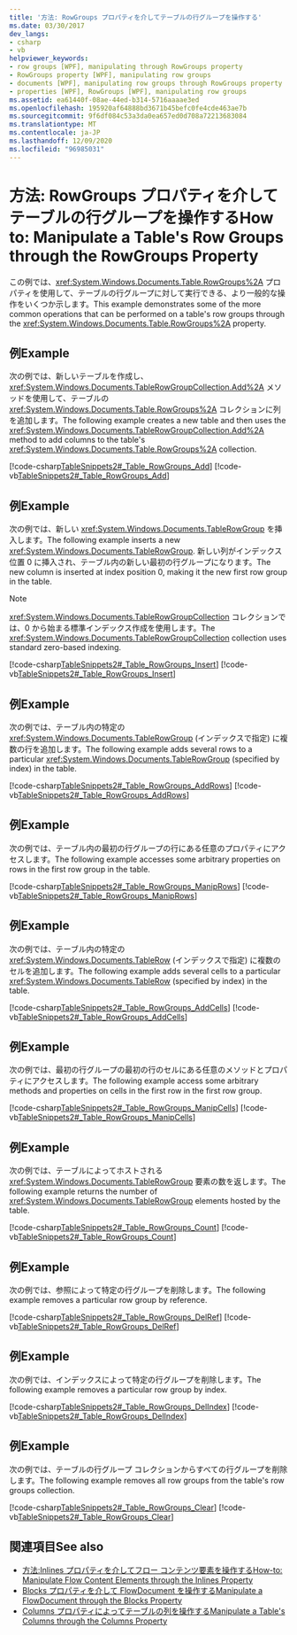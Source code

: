 ```yaml
---
title: '方法: RowGroups プロパティを介してテーブルの行グループを操作する'
ms.date: 03/30/2017
dev_langs:
- csharp
- vb
helpviewer_keywords:
- row groups [WPF], manipulating through RowGroups property
- RowGroups property [WPF], manipulating row groups
- documents [WPF], manipulating row groups through RowGroups property
- properties [WPF], RowGroups [WPF], manipulating row groups
ms.assetid: ea61440f-08ae-44ed-b314-5716aaaae3ed
ms.openlocfilehash: 195920af64888bd3671b45befc0fe4cde463ae7b
ms.sourcegitcommit: 9f6df084c53a3da0ea657ed0d708a72213683084
ms.translationtype: MT
ms.contentlocale: ja-JP
ms.lasthandoff: 12/09/2020
ms.locfileid: "96985031"
---
```

# <a name="how-to-manipulate-a-tables-row-groups-through-the-rowgroups-property"></a><span data-ttu-id="f5555-102">方法: RowGroups プロパティを介してテーブルの行グループを操作する</span><span class="sxs-lookup"><span data-stu-id="f5555-102">How to: Manipulate a Table's Row Groups through the RowGroups Property</span></span>
<span data-ttu-id="f5555-103">この例では、<xref:System.Windows.Documents.Table.RowGroups%2A> プロパティを使用して、テーブルの行グループに対して実行できる、より一般的な操作をいくつか示します。</span><span class="sxs-lookup"><span data-stu-id="f5555-103">This example demonstrates some of the more common operations that can be performed on a table's row groups through the <xref:System.Windows.Documents.Table.RowGroups%2A> property.</span></span>  
  
## <a name="example"></a><span data-ttu-id="f5555-104">例</span><span class="sxs-lookup"><span data-stu-id="f5555-104">Example</span></span>  
 <span data-ttu-id="f5555-105">次の例では、新しいテーブルを作成し、<xref:System.Windows.Documents.TableRowGroupCollection.Add%2A> メソッドを使用して、テーブルの <xref:System.Windows.Documents.Table.RowGroups%2A> コレクションに列を追加します。</span><span class="sxs-lookup"><span data-stu-id="f5555-105">The following example creates a new table and then uses the <xref:System.Windows.Documents.TableRowGroupCollection.Add%2A> method to add columns to the table's <xref:System.Windows.Documents.Table.RowGroups%2A> collection.</span></span>  
  
 [!code-csharp[TableSnippets2#_Table_RowGroups_Add](~/samples/snippets/csharp/VS_Snippets_Wpf/TableSnippets2/CSharp/Window1.xaml.cs#_table_rowgroups_add)]
 [!code-vb[TableSnippets2#_Table_RowGroups_Add](~/samples/snippets/visualbasic/VS_Snippets_Wpf/TableSnippets2/visualbasic/window1.xaml.vb#_table_rowgroups_add)]  
  
## <a name="example"></a><span data-ttu-id="f5555-106">例</span><span class="sxs-lookup"><span data-stu-id="f5555-106">Example</span></span>  
 <span data-ttu-id="f5555-107">次の例では、新しい <xref:System.Windows.Documents.TableRowGroup> を挿入します。</span><span class="sxs-lookup"><span data-stu-id="f5555-107">The following example inserts a new <xref:System.Windows.Documents.TableRowGroup>.</span></span>  <span data-ttu-id="f5555-108">新しい列がインデックス位置 0 に挿入され、テーブル内の新しい最初の行グループになります。</span><span class="sxs-lookup"><span data-stu-id="f5555-108">The new column is inserted at index position 0, making it the new first row group in the table.</span></span>  
  
> [!NOTE]
> <span data-ttu-id="f5555-109"><xref:System.Windows.Documents.TableRowGroupCollection> コレクションでは、0 から始まる標準インデックス作成を使用します。</span><span class="sxs-lookup"><span data-stu-id="f5555-109">The <xref:System.Windows.Documents.TableRowGroupCollection> collection uses standard zero-based indexing.</span></span>  
  
 [!code-csharp[TableSnippets2#_Table_RowGroups_Insert](~/samples/snippets/csharp/VS_Snippets_Wpf/TableSnippets2/CSharp/Window1.xaml.cs#_table_rowgroups_insert)]
 [!code-vb[TableSnippets2#_Table_RowGroups_Insert](~/samples/snippets/visualbasic/VS_Snippets_Wpf/TableSnippets2/visualbasic/window1.xaml.vb#_table_rowgroups_insert)]  
  
## <a name="example"></a><span data-ttu-id="f5555-110">例</span><span class="sxs-lookup"><span data-stu-id="f5555-110">Example</span></span>  
 <span data-ttu-id="f5555-111">次の例では、テーブル内の特定の <xref:System.Windows.Documents.TableRowGroup> (インデックスで指定) に複数の行を追加します。</span><span class="sxs-lookup"><span data-stu-id="f5555-111">The following example adds several rows to a particular <xref:System.Windows.Documents.TableRowGroup> (specified by index) in the table.</span></span>  
  
 [!code-csharp[TableSnippets2#_Table_RowGroups_AddRows](~/samples/snippets/csharp/VS_Snippets_Wpf/TableSnippets2/CSharp/Window1.xaml.cs#_table_rowgroups_addrows)]
 [!code-vb[TableSnippets2#_Table_RowGroups_AddRows](~/samples/snippets/visualbasic/VS_Snippets_Wpf/TableSnippets2/visualbasic/window1.xaml.vb#_table_rowgroups_addrows)]  
  
## <a name="example"></a><span data-ttu-id="f5555-112">例</span><span class="sxs-lookup"><span data-stu-id="f5555-112">Example</span></span>  
 <span data-ttu-id="f5555-113">次の例では、テーブル内の最初の行グループの行にある任意のプロパティにアクセスします。</span><span class="sxs-lookup"><span data-stu-id="f5555-113">The following example accesses some arbitrary properties on rows in the first row group in the table.</span></span>  
  
 [!code-csharp[TableSnippets2#_Table_RowGroups_ManipRows](~/samples/snippets/csharp/VS_Snippets_Wpf/TableSnippets2/CSharp/Window1.xaml.cs#_table_rowgroups_maniprows)]
 [!code-vb[TableSnippets2#_Table_RowGroups_ManipRows](~/samples/snippets/visualbasic/VS_Snippets_Wpf/TableSnippets2/visualbasic/window1.xaml.vb#_table_rowgroups_maniprows)]  
  
## <a name="example"></a><span data-ttu-id="f5555-114">例</span><span class="sxs-lookup"><span data-stu-id="f5555-114">Example</span></span>  
 <span data-ttu-id="f5555-115">次の例では、テーブル内の特定の <xref:System.Windows.Documents.TableRow> (インデックスで指定) に複数のセルを追加します。</span><span class="sxs-lookup"><span data-stu-id="f5555-115">The following example adds several cells to a particular <xref:System.Windows.Documents.TableRow> (specified by index) in the table.</span></span>  
  
 [!code-csharp[TableSnippets2#_Table_RowGroups_AddCells](~/samples/snippets/csharp/VS_Snippets_Wpf/TableSnippets2/CSharp/Window1.xaml.cs#_table_rowgroups_addcells)]
 [!code-vb[TableSnippets2#_Table_RowGroups_AddCells](~/samples/snippets/visualbasic/VS_Snippets_Wpf/TableSnippets2/visualbasic/window1.xaml.vb#_table_rowgroups_addcells)]  
  
## <a name="example"></a><span data-ttu-id="f5555-116">例</span><span class="sxs-lookup"><span data-stu-id="f5555-116">Example</span></span>  
 <span data-ttu-id="f5555-117">次の例では、最初の行グループの最初の行のセルにある任意のメソッドとプロパティにアクセスします。</span><span class="sxs-lookup"><span data-stu-id="f5555-117">The following example access some arbitrary methods and properties on cells in the first row in the first row group.</span></span>  
  
 [!code-csharp[TableSnippets2#_Table_RowGroups_ManipCells](~/samples/snippets/csharp/VS_Snippets_Wpf/TableSnippets2/CSharp/Window1.xaml.cs#_table_rowgroups_manipcells)]
 [!code-vb[TableSnippets2#_Table_RowGroups_ManipCells](~/samples/snippets/visualbasic/VS_Snippets_Wpf/TableSnippets2/visualbasic/window1.xaml.vb#_table_rowgroups_manipcells)]  
  
## <a name="example"></a><span data-ttu-id="f5555-118">例</span><span class="sxs-lookup"><span data-stu-id="f5555-118">Example</span></span>  
 <span data-ttu-id="f5555-119">次の例では、テーブルによってホストされる <xref:System.Windows.Documents.TableRowGroup> 要素の数を返します。</span><span class="sxs-lookup"><span data-stu-id="f5555-119">The following example returns the number of <xref:System.Windows.Documents.TableRowGroup> elements hosted by the table.</span></span>  
  
 [!code-csharp[TableSnippets2#_Table_RowGroups_Count](~/samples/snippets/csharp/VS_Snippets_Wpf/TableSnippets2/CSharp/Window1.xaml.cs#_table_rowgroups_count)]
 [!code-vb[TableSnippets2#_Table_RowGroups_Count](~/samples/snippets/visualbasic/VS_Snippets_Wpf/TableSnippets2/visualbasic/window1.xaml.vb#_table_rowgroups_count)]  
  
## <a name="example"></a><span data-ttu-id="f5555-120">例</span><span class="sxs-lookup"><span data-stu-id="f5555-120">Example</span></span>  
 <span data-ttu-id="f5555-121">次の例では、参照によって特定の行グループを削除します。</span><span class="sxs-lookup"><span data-stu-id="f5555-121">The following example removes a particular row group by reference.</span></span>  
  
 [!code-csharp[TableSnippets2#_Table_RowGroups_DelRef](~/samples/snippets/csharp/VS_Snippets_Wpf/TableSnippets2/CSharp/Window1.xaml.cs#_table_rowgroups_delref)]
 [!code-vb[TableSnippets2#_Table_RowGroups_DelRef](~/samples/snippets/visualbasic/VS_Snippets_Wpf/TableSnippets2/visualbasic/window1.xaml.vb#_table_rowgroups_delref)]  
  
## <a name="example"></a><span data-ttu-id="f5555-122">例</span><span class="sxs-lookup"><span data-stu-id="f5555-122">Example</span></span>  
 <span data-ttu-id="f5555-123">次の例では、インデックスによって特定の行グループを削除します。</span><span class="sxs-lookup"><span data-stu-id="f5555-123">The following example removes a particular row group by index.</span></span>  
  
 [!code-csharp[TableSnippets2#_Table_RowGroups_DelIndex](~/samples/snippets/csharp/VS_Snippets_Wpf/TableSnippets2/CSharp/Window1.xaml.cs#_table_rowgroups_delindex)]
 [!code-vb[TableSnippets2#_Table_RowGroups_DelIndex](~/samples/snippets/visualbasic/VS_Snippets_Wpf/TableSnippets2/visualbasic/window1.xaml.vb#_table_rowgroups_delindex)]  
  
## <a name="example"></a><span data-ttu-id="f5555-124">例</span><span class="sxs-lookup"><span data-stu-id="f5555-124">Example</span></span>  
 <span data-ttu-id="f5555-125">次の例では、テーブルの行グループ コレクションからすべての行グループを削除します。</span><span class="sxs-lookup"><span data-stu-id="f5555-125">The following example removes all row groups from the table's row groups collection.</span></span>  
  
 [!code-csharp[TableSnippets2#_Table_RowGroups_Clear](~/samples/snippets/csharp/VS_Snippets_Wpf/TableSnippets2/CSharp/Window1.xaml.cs#_table_rowgroups_clear)]
 [!code-vb[TableSnippets2#_Table_RowGroups_Clear](~/samples/snippets/visualbasic/VS_Snippets_Wpf/TableSnippets2/visualbasic/window1.xaml.vb#_table_rowgroups_clear)]  
  
## <a name="see-also"></a><span data-ttu-id="f5555-126">関連項目</span><span class="sxs-lookup"><span data-stu-id="f5555-126">See also</span></span>

- [<span data-ttu-id="f5555-127">方法:Inlines プロパティを介してフロー コンテンツ要素を操作する</span><span class="sxs-lookup"><span data-stu-id="f5555-127">How-to: Manipulate Flow Content Elements through the Inlines Property</span></span>](how-to-manipulate-table-row-groups-through-the-rowgroups-property.md)
- [<span data-ttu-id="f5555-128">Blocks プロパティを介して FlowDocument を操作する</span><span class="sxs-lookup"><span data-stu-id="f5555-128">Manipulate a FlowDocument through the Blocks Property</span></span>](how-to-manipulate-a-flowdocument-through-the-blocks-property.md)
- [<span data-ttu-id="f5555-129">Columns プロパティによってテーブルの列を操作する</span><span class="sxs-lookup"><span data-stu-id="f5555-129">Manipulate a Table's Columns through the Columns Property</span></span>](how-to-manipulate-table-columns-through-the-columns-property.md)

